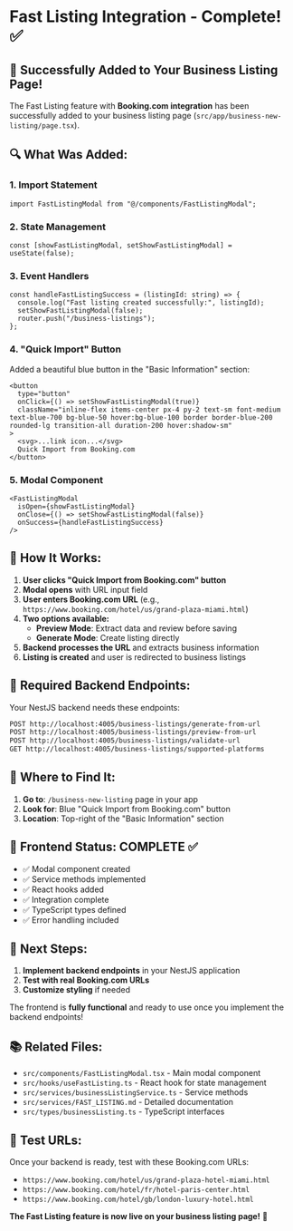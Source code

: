 # Fast Listing Integration - Complete! ✅

## 🎉 Successfully Added to Your Business Listing Page!

The Fast Listing feature with **Booking.com integration** has been successfully added to your business listing page (`src/app/business-new-listing/page.tsx`).

## 🔍 What Was Added:

### 1. **Import Statement**

```tsx
import FastListingModal from "@/components/FastListingModal";
```

### 2. **State Management**

```tsx
const [showFastListingModal, setShowFastListingModal] = useState(false);
```

### 3. **Event Handlers**

```tsx
const handleFastListingSuccess = (listingId: string) => {
  console.log("Fast listing created successfully:", listingId);
  setShowFastListingModal(false);
  router.push("/business-listings");
};
```

### 4. **"Quick Import" Button**

Added a beautiful blue button in the "Basic Information" section:

```tsx
<button
  type="button"
  onClick={() => setShowFastListingModal(true)}
  className="inline-flex items-center px-4 py-2 text-sm font-medium text-blue-700 bg-blue-50 hover:bg-blue-100 border border-blue-200 rounded-lg transition-all duration-200 hover:shadow-sm"
>
  <svg>...link icon...</svg>
  Quick Import from Booking.com
</button>
```

### 5. **Modal Component**

```tsx
<FastListingModal
  isOpen={showFastListingModal}
  onClose={() => setShowFastListingModal(false)}
  onSuccess={handleFastListingSuccess}
/>
```

## 🚀 How It Works:

1. **User clicks "Quick Import from Booking.com" button**
2. **Modal opens** with URL input field
3. **User enters Booking.com URL** (e.g., `https://www.booking.com/hotel/us/grand-plaza-miami.html`)
4. **Two options available:**
   - **Preview Mode**: Extract data and review before saving
   - **Generate Mode**: Create listing directly
5. **Backend processes the URL** and extracts business information
6. **Listing is created** and user is redirected to business listings

## 🔗 Required Backend Endpoints:

Your NestJS backend needs these endpoints:

```bash
POST http://localhost:4005/business-listings/generate-from-url
POST http://localhost:4005/business-listings/preview-from-url
POST http://localhost:4005/business-listings/validate-url
GET http://localhost:4005/business-listings/supported-platforms
```

## 📍 Where to Find It:

1. **Go to**: `/business-new-listing` page in your app
2. **Look for**: Blue "Quick Import from Booking.com" button
3. **Location**: Top-right of the "Basic Information" section

## 🎯 Frontend Status: **COMPLETE** ✅

- ✅ Modal component created
- ✅ Service methods implemented
- ✅ React hooks added
- ✅ Integration complete
- ✅ TypeScript types defined
- ✅ Error handling included

## 🔧 Next Steps:

1. **Implement backend endpoints** in your NestJS application
2. **Test with real Booking.com URLs**
3. **Customize styling** if needed

The frontend is **fully functional** and ready to use once you implement the backend endpoints!

## 📚 Related Files:

- `src/components/FastListingModal.tsx` - Main modal component
- `src/hooks/useFastListing.ts` - React hook for state management
- `src/services/businessListingService.ts` - Service methods
- `src/services/FAST_LISTING.md` - Detailed documentation
- `src/types/businessListing.ts` - TypeScript interfaces

## 🧪 Test URLs:

Once your backend is ready, test with these Booking.com URLs:

- `https://www.booking.com/hotel/us/grand-plaza-hotel-miami.html`
- `https://www.booking.com/hotel/fr/hotel-paris-center.html`
- `https://www.booking.com/hotel/gb/london-luxury-hotel.html`

**The Fast Listing feature is now live on your business listing page!** 🎉
